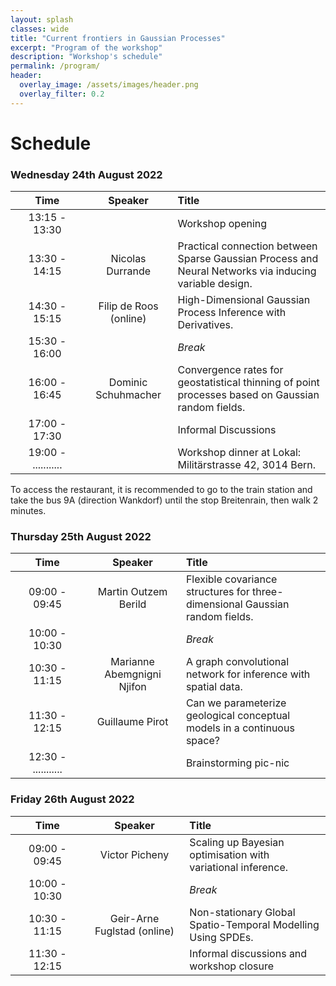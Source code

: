 ```yaml
---
layout: splash
classes: wide
title: "Current frontiers in Gaussian Processes"
excerpt: "Program of the workshop"
description: "Workshop's schedule"
permalink: /program/
header:
  overlay_image: /assets/images/header.png
  overlay_filter: 0.2
---
```


# Schedule 

### Wednesday 24th August 2022

| &nbsp;&nbsp;&nbsp;&nbsp;&nbsp;&nbsp;&nbsp;Time&nbsp;&nbsp;&nbsp;&nbsp;&nbsp;&nbsp;&nbsp; | &nbsp;&nbsp;&nbsp;&nbsp;&nbsp;&nbsp;Speaker&nbsp;&nbsp;&nbsp;&nbsp;&nbsp;&nbsp; | Title |  
|:-----------:|:-------------:|:-------------------|  
| 13:15 - 13:30 | |  Workshop opening |  
| 13:30 - 14:15 | Nicolas Durrande | Practical connection between Sparse Gaussian Process and Neural Networks via inducing variable design. |  
| 14:30 - 15:15 | Filip de Roos (online) | High-Dimensional Gaussian Process Inference with Derivatives.  |  
| 15:30 - 16:00 |  | *Break*  |  
| 16:00 - 16:45 |  Dominic Schuhmacher | Convergence rates for geostatistical thinning of point processes based on Gaussian random fields. | 
| 17:00 - 17:30 |  |  Informal Discussions |   
| 19:00 - ........... | |  Workshop dinner at Lokal: Militärstrasse 42, 3014 Bern. |  

To access the restaurant, it is recommended to go to the train station and take the bus 9A (direction Wankdorf) until the stop Breitenrain, then walk 2 minutes.
### Thursday 25th August 2022
  
| &nbsp;&nbsp;&nbsp;&nbsp;&nbsp;&nbsp;&nbsp;Time&nbsp;&nbsp;&nbsp;&nbsp;&nbsp;&nbsp;&nbsp; | &nbsp;&nbsp;&nbsp;&nbsp;&nbsp;&nbsp;Speaker&nbsp;&nbsp;&nbsp;&nbsp;&nbsp;&nbsp; | Title |  
|:-----------:|:-------------:|:-------------------|  
| 09:00 - 09:45 | Martin Outzem Berild | Flexible covariance structures for three-dimensional Gaussian random fields. |  
| 10:00 - 10:30 |  | *Break*  |   
| 10:30 - 11:15 | Marianne Abemgnigni Njifon | A graph convolutional network for inference with spatial data. |  
| 11:30 - 12:15 | Guillaume Pirot  | Can we parameterize geological conceptual models in a continuous space? | 
| 12:30 - ........... |  | Brainstorming pic-nic |  

### Friday 26th August 2022 

| &nbsp;&nbsp;&nbsp;&nbsp;&nbsp;&nbsp;&nbsp;Time&nbsp;&nbsp;&nbsp;&nbsp;&nbsp;&nbsp;&nbsp; | &nbsp;&nbsp;&nbsp;&nbsp;&nbsp;&nbsp;Speaker&nbsp;&nbsp;&nbsp;&nbsp;&nbsp;&nbsp; | Title |  
|:-----------:|:-------------:|:-------------------|  
| 09:00 - 09:45 | Victor Picheny  | Scaling up Bayesian optimisation with variational inference. |  
| 10:00 - 10:30 |  | *Break*  |   
| 10:30 - 11:15 | Geir-Arne Fuglstad (online) | Non-stationary Global Spatio-Temporal Modelling Using SPDEs. |  
| 11:30 - 12:15 |  | Informal discussions and workshop closure | 

